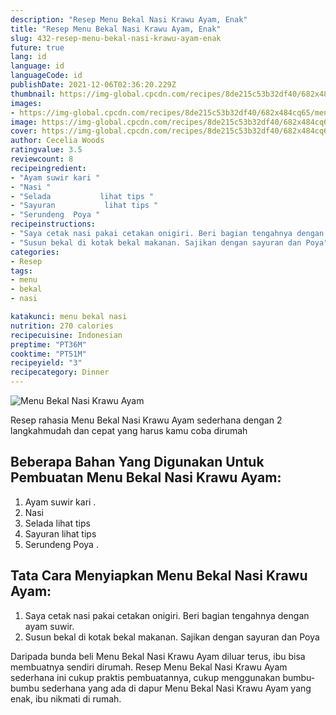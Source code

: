 ```yaml
---
description: "Resep Menu Bekal Nasi Krawu Ayam, Enak"
title: "Resep Menu Bekal Nasi Krawu Ayam, Enak"
slug: 432-resep-menu-bekal-nasi-krawu-ayam-enak
future: true
lang: id
language: id
languageCode: id
publishDate: 2021-12-06T02:36:20.229Z 
thumbnail: https://img-global.cpcdn.com/recipes/8de215c53b32df40/682x484cq65/menu-bekal-nasi-krawu-ayam-foto-resep-utama.png
images:
- https://img-global.cpcdn.com/recipes/8de215c53b32df40/682x484cq65/menu-bekal-nasi-krawu-ayam-foto-resep-utama.png
image: https://img-global.cpcdn.com/recipes/8de215c53b32df40/682x484cq65/menu-bekal-nasi-krawu-ayam-foto-resep-utama.png
cover: https://img-global.cpcdn.com/recipes/8de215c53b32df40/682x484cq65/menu-bekal-nasi-krawu-ayam-foto-resep-utama.png
author: Cecelia Woods
ratingvalue: 3.5
reviewcount: 8
recipeingredient:
- "Ayam suwir kari "
- "Nasi "
- "Selada           lihat tips "
- "Sayuran           lihat tips "
- "Serundeng  Poya "
recipeinstructions:
- "Saya cetak nasi pakai cetakan onigiri. Beri bagian tengahnya dengan ayam suwir."
- "Susun bekal di kotak bekal makanan. Sajikan dengan sayuran dan Poya"
categories:
- Resep
tags:
- menu
- bekal
- nasi

katakunci: menu bekal nasi 
nutrition: 270 calories
recipecuisine: Indonesian
preptime: "PT36M"
cooktime: "PT51M"
recipeyield: "3"
recipecategory: Dinner
---
```



![Menu Bekal Nasi Krawu Ayam](https://img-global.cpcdn.com/recipes/8de215c53b32df40/682x484cq65/menu-bekal-nasi-krawu-ayam-foto-resep-utama.png)

Resep rahasia Menu Bekal Nasi Krawu Ayam  sederhana dengan 2 langkahmudah dan cepat yang harus kamu coba dirumah

<!--inarticleads1-->

## Beberapa Bahan Yang Digunakan Untuk Pembuatan Menu Bekal Nasi Krawu Ayam:

1. Ayam suwir kari   . 
1. Nasi 
1. Selada           lihat tips 
1. Sayuran           lihat tips 
1. Serundeng  Poya   . 



<!--inarticleads2-->

## Tata Cara Menyiapkan Menu Bekal Nasi Krawu Ayam:

1. Saya cetak nasi pakai cetakan onigiri. Beri bagian tengahnya dengan ayam suwir.
1. Susun bekal di kotak bekal makanan. Sajikan dengan sayuran dan Poya




Daripada bunda beli  Menu Bekal Nasi Krawu Ayam  diluar terus, ibu  bisa membuatnya sendiri dirumah. Resep  Menu Bekal Nasi Krawu Ayam  sederhana ini cukup praktis pembuatannya, cukup menggunakan bumbu-bumbu sederhana yang ada di dapur  Menu Bekal Nasi Krawu Ayam  yang enak, ibu nikmati di rumah.
